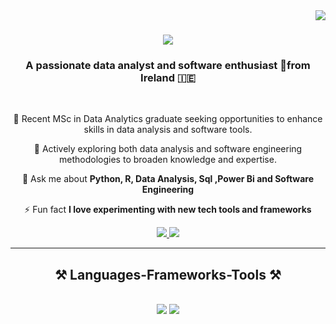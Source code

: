 <img align="right" src="https://visitor-badge.laobi.icu/badge?page_id=bincybavachan.bincybavachan" />

<h1 align="center">
    <img src="https://readme-typing-svg.herokuapp.com/?font=Righteous&size=35&center=true&vCenter=true&width=500&height=70&duration=4000&lines=Hi+There!+👋;+I'm+Bincy+Bavachan!;" />
</h1>

<h3 align="center">A passionate data analyst and software enthusiast 🚀from Ireland 🇮🇪</h3>

<br/>

<div align="center">
 
 🔭 Recent MSc in Data Analytics graduate seeking opportunities to enhance skills in data analysis and software tools.
 
 🌱 Actively exploring both data analysis and software engineering methodologies to broaden knowledge and expertise.

💬 Ask me about **Python, R, Data Analysis, Sql ,Power Bi and Software Engineering** 

⚡ Fun fact **I love experimenting with new tech tools and frameworks**

 </div>
 
<div align="center"> 
  <a href="mailto:bincybavachan10@gmail.com">
    <img src="https://img.shields.io/badge/Gmail-333333?style=for-the-badge&logo=gmail&logoColor=red" />
  </a>
  <a href="https://linkedin.com/in/bincy-bavachan-384234253 target="_blank">
    <img src="https://img.shields.io/badge/LinkedIn-0077B5?style=for-the-badge&logo=linkedin&logoColor=white" target="_blank" />
  </a>
</div>

 <hr/>
 
<h2 align="center">⚒️ Languages-Frameworks-Tools ⚒️</h2>
<br/>
<div align="center">
    <img src="https://skillicons.dev/icons?i=python,r,jupyter,vscode,github,pandas,numpy,html,css" />
    <img src="https://skillicons.dev/icons?i=dataanalysis,softwareengineering,sql,tableau,excel" /><br>
</div>


